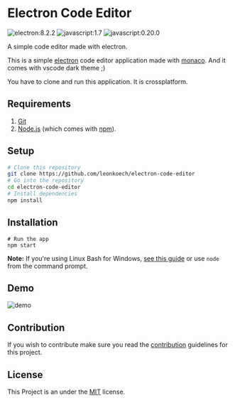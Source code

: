 # Electron Code Editor
![electron:8.2.2](https://img.shields.io/badge/electron-8.2.2-orange)
![javascript:1.7](https://img.shields.io/badge/javascript-1.7-yellow)
![javascript:0.20.0](https://img.shields.io/badge/monaco-0.20.0-purple)

A simple code editor made with electron.

This is a simple [electron](https://www.electronjs.org/docs) code editor application made with [monaco](https://microsoft.github.io/monaco-editor/). And it comes with vscode dark theme ;)

You have to clone and run this application. It is crossplatform.


## Requirements

1. [Git](https://git-scm.com) 
2. [Node.js](https://nodejs.org/en/download/) (which comes with [npm](http://npmjs.com)).

## Setup

```bash
# Clone this repository
git clone https://github.com/leonkoech/electron-code-editor
# Go into the repository
cd electron-code-editor
# Install dependencies
npm install
```
## Installation

```
# Run the app
npm start
```

**Note:**
If you're using Linux Bash for Windows, [see this guide](https://www.howtogeek.com/261575/how-to-run-graphical-linux-desktop-applications-from-windows-10s-bash-shell/) 
or use `node` from the command prompt.

## Demo

![demo](https://user-images.githubusercontent.com/39020723/79498705-69cd3e00-8032-11ea-8f56-7c3fdae1b391.gif)


## Contribution

If you wish to contribute make sure you read the [contribution](https://github.com/leonkoech/electron-code-editor/blob/master/contributions.md) guidelines for  this project.

## License

This Project is an under the [MIT](https://github.com/leonkoech/electron-code-editor/blob/master/license.md) license.
